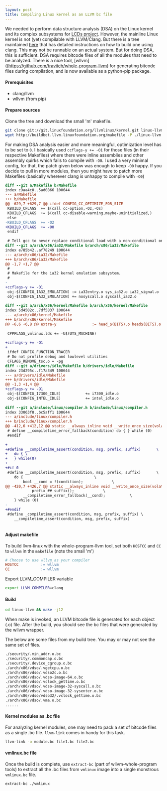 ```yaml
---
layout: post
title: Compiling Linux kernel as an LLVM bc file
---
```


We needed to perform data structure analysis (DSA) on the Linux kernel and its complex subsystems for [LCDs project](http://www.cs.utah.edu/~aburtsev/lcd-doc/index.php). However, the mainline Linux kernel is not (yet) compilable with LLVM/Clang. But there is a tree maintained [here](http://llvm.linuxfoundation.org/index.php/Main_Page) that has detailed instructions on how to build one using clang. This may not be runnable on an actual system. But for doing DSA, this is sufficient. DSA requires bitcode files of all the modules that need to be analyzed. There is a nice tool, [wllvm]((https://github.com/travitch/whole-program-llvm) for generating bitcode files during compilation, and is now available as a python-pip package.

#### Prerequisites
* clang/llvm
* wllvm (from pip)

#### Prepare sources

Clone the tree and download the small 'm' makefile.

~~~ bash
git clone git://git.linuxfoundation.org/llvmlinux/kernel.git linux-llvm
wget http://buildbot.llvm.linuxfoundation.org/makefile -P ./linux-llvm
~~~

For making DSA analysis easier and more meaningful, optimization level has to be set to `0`. I basically used `ccflags-y += -O1` for those files (in their respective Makefiles) where there were inline assemblies and other assembly quirks which fails to compile with `-O0`. I used a very minimal config, for that, the patch given below was enough to keep `-O0` happy. If you decide to pull in more modules, then you might have to patch more Makefiles (basically wherever clang is unhappy to compile with `-O0`)

~~~ patch
diff --git a/Makefile b/Makefile
index c9aa4c0..5ad0866 100644
--- a/Makefile
+++ b/Makefile
@@ -629,7 +629,7 @@ ifdef CONFIG_CC_OPTIMIZE_FOR_SIZE
 KBUILD_CFLAGS	+= $(call cc-option,-Oz,-Os)
 KBUILD_CFLAGS	+= $(call cc-disable-warning,maybe-uninitialized,)
 else
-KBUILD_CFLAGS	+= -O2
+KBUILD_CFLAGS	+= -O0
 endif
 
 # Tell gcc to never replace conditional load with a non-conditional one
diff --git a/arch/x86/ia32/Makefile b/arch/x86/ia32/Makefile
index e785b42..af78249 100644
--- a/arch/x86/ia32/Makefile
+++ b/arch/x86/ia32/Makefile
@@ -1,7 +1,7 @@
 #
 # Makefile for the ia32 kernel emulation subsystem.
 #
-
+ccflags-y += -O1
 obj-$(CONFIG_IA32_EMULATION) := ia32entry.o sys_ia32.o ia32_signal.o
 obj-$(CONFIG_IA32_EMULATION) += nosyscall.o syscall_ia32.o
 
diff --git a/arch/x86/kernel/Makefile b/arch/x86/kernel/Makefile
index 5d4502c..7df5837 100644
--- a/arch/x86/kernel/Makefile
+++ b/arch/x86/kernel/Makefile
@@ -6,6 +6,8 @@ extra-y                := head_$(BITS).o head$(BITS).o head.o vmlinux.lds
 
 CPPFLAGS_vmlinux.lds += -U$(UTS_MACHINE)
 
+ccflags-y += -O1
+
 ifdef CONFIG_FUNCTION_TRACER
 # Do not profile debug and lowlevel utilities
 CFLAGS_REMOVE_tsc.o = -pg
diff --git a/drivers/idle/Makefile b/drivers/idle/Makefile
index 23d295c..f17a349 100644
--- a/drivers/idle/Makefile
+++ b/drivers/idle/Makefile
@@ -1,3 +1,4 @@
+ccflags-y += -O1
 obj-$(CONFIG_I7300_IDLE)			+= i7300_idle.o
 obj-$(CONFIG_INTEL_IDLE)			+= intel_idle.o
 
diff --git a/include/linux/compiler.h b/include/linux/compiler.h
index 33063f8..bc5aff1 100644
--- a/include/linux/compiler.h
+++ b/include/linux/compiler.h
@@ -412,6 +412,12 @@ static __always_inline void __write_once_size(volatile void *p, void *res, int s
 # define __compiletime_error_fallback(condition) do { } while (0)
 #endif
 
+
+#define __compiletime_assert(condition, msg, prefix, suffix)		\
+	do { \
+	} while(0)
+
+#if 0
 #define __compiletime_assert(condition, msg, prefix, suffix)		\
 	do {								\
 		bool __cond = !(condition);				\
@@ -420,7 +426,7 @@ static __always_inline void __write_once_size(volatile void *p, void *res, int s
 			prefix ## suffix();				\
 		__compiletime_error_fallback(__cond);			\
 	} while (0)
-
+#endif
 #define _compiletime_assert(condition, msg, prefix, suffix) \
 	__compiletime_assert(condition, msg, prefix, suffix)
 
~~~

#### Adjust makefile
To build llvm-linux with the whole-program-llvm tool, set both `HOSTCC` and `CC` to `wllvm` in the `makefile` (note the small 'm')

~~~ makefile
# Choose to use wllvm as your compiler
HOSTCC          := wllvm
CC              := wllvm
~~~

Export LLVM_COMPILER variable

~~~ bash
export LLVM_COMPILER=clang
~~~

#### Build

~~~ bash
cd linux-llvm && make -j12
~~~
When make is invoked, an LLVM bitcode file is generated for each object (.o) file. After the build, you should see the bc files that were generated by the wllvm wrapper.

<msg>The below are some files from my build tree. You may or may not see the same set of files.</msg>

~~~ bash
./security/.min_addr.o.bc
./security/.commoncap.o.bc
./security/.device_cgroup.o.bc
./arch/x86/vdso/.vgetcpu.o.bc
./arch/x86/vdso/.vdso2c.o.bc
./arch/x86/vdso/.vdso-image-64.o.bc
./arch/x86/vdso/.vclock_gettime.o.bc
./arch/x86/vdso/.vdso-image-32-syscall.o.bc
./arch/x86/vdso/.vdso-image-32-sysenter.o.bc
./arch/x86/vdso/vdso32/.vclock_gettime.o.bc
./arch/x86/vdso/.vma.o.bc
......
~~~

#### Kernel modules as .bc file
For analyzing kernel modules, one may need to pack a set of bitcode files as a single .bc file. `llvm-link` comes in handy for this task.

~~~ bash
llvm-link -o module.bc file1.bc file2.bc
~~~

#### vmlinux.bc file

Once the build is complete, use `extract-bc` (part of wllvm-whole-program tools) to extract all the .bc files from `vmlinux` image into a single monstrous `vmlinux.bc` file.

~~~ bash
extract-bc ./vmlinux
~~~
